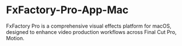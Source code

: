 # FxFactory-Pro-App-Mac
FxFactory Pro is a comprehensive visual effects platform for macOS, designed to enhance video production workflows across Final Cut Pro, Motion.

